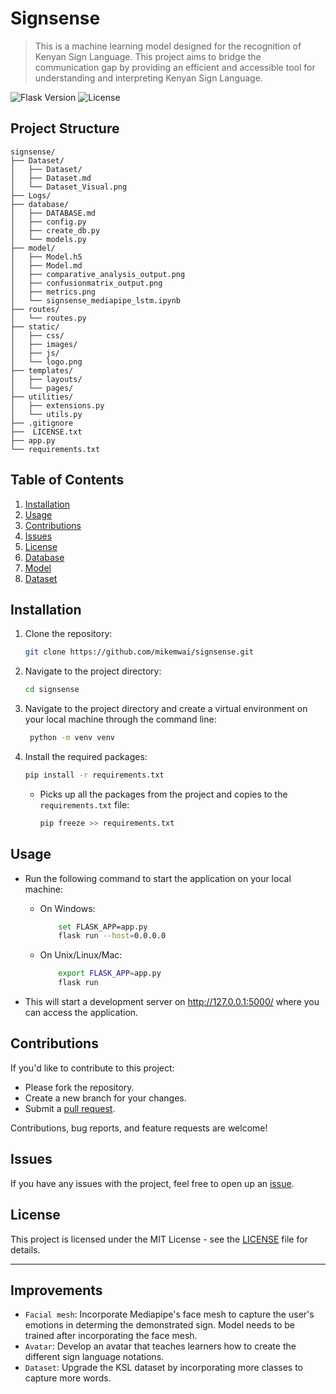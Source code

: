 # Signsense

> This is a machine learning model designed for the recognition of Kenyan Sign Language. This project aims to bridge the communication gap by providing an efficient and accessible tool for understanding and interpreting Kenyan Sign Language.

![Flask Version](https://img.shields.io/badge/Flask-3.1%2B-blue)
![License](https://img.shields.io/badge/License-MIT-green)

## Project Structure

```
signsense/
├── Dataset/
│   ├── Dataset/
│   ├── Dataset.md
│   └── Dataset_Visual.png
├── Logs/
├── database/
│   ├── DATABASE.md
│   ├── config.py
│   ├── create_db.py
│   └── models.py
├── model/
│   ├── Model.h5
│   ├── Model.md
│   ├── comparative_analysis_output.png
│   ├── confusionmatrix_output.png
│   ├── metrics.png
│   └── signsense_mediapipe_lstm.ipynb
├── routes/
│   └── routes.py
├── static/
│   ├── css/
│   ├── images/
│   ├── js/
│   └── logo.png
├── templates/
│   ├── layouts/
│   └── pages/
├── utilities/
│   ├── extensions.py
│   └── utils.py
├── .gitignore
├──  LICENSE.txt
├── app.py
└── requirements.txt
```

## Table of Contents

1. [Installation](#installation)
2. [Usage](#usage)
3. [Contributions](#contributions)
4. [Issues](#issues)
5. [License](#license)
6. [Database](./database/DATABASE.md)
7. [Model](./model/Model.md)
8. [Dataset](./Dataset/Dataset.md)

## Installation

1. Clone the repository:
   
    ```sh
    git clone https://github.com/mikemwai/signsense.git
    ```
    
3. Navigate to the project directory:
   
    ```sh
    cd signsense
    ```
    
 4. Navigate to the project directory and create a virtual environment on your local machine through the command line:
    
       ```sh
        python -m venv venv
       ```
    
4. Install the required packages:
   
    ```sh
    pip install -r requirements.txt
    ```

    - Picks up all the packages from the project and copies to the `requirements.txt` file:
      
        ```sh
        pip freeze >> requirements.txt
        ```

## Usage

- Run the following command to start the application on your local machine:

  - On Windows:

    ```sh
        set FLASK_APP=app.py
        flask run --host=0.0.0.0
    ```

  - On Unix/Linux/Mac:

    ```sh
        export FLASK_APP=app.py
        flask run
    ```

- This will start a development server on http://127.0.0.1:5000/ where you can access the application.

## Contributions

If you'd like to contribute to this project:

- Please fork the repository.
- Create a new branch for your changes.
- Submit a [pull request](https://github.com/mikemwai/signsense/pulls).

Contributions, bug reports, and feature requests are welcome!

## Issues

If you have any issues with the project, feel free to open up an [issue](https://github.com/mikemwai/signsense/issues).

## License

This project is licensed under the MIT License - see the [LICENSE](LICENSE.txt) file for details.

---

## Improvements

- `Facial mesh`: Incorporate Mediapipe's face mesh to capture the user's emotions in determing the demonstrated sign. Model needs to be trained after incorporating the face mesh.
- `Avatar`: Develop an avatar that teaches learners how to create the different sign language notations. 
- `Dataset`: Upgrade the KSL dataset by incorporating more classes to capture more words.
